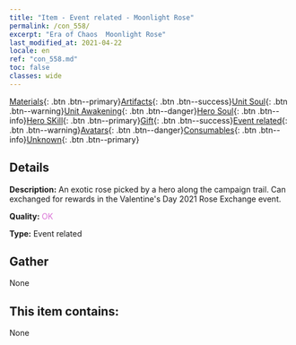 ```yaml
---
title: "Item - Event related - Moonlight Rose"
permalink: /con_558/
excerpt: "Era of Chaos  Moonlight Rose"
last_modified_at: 2021-04-22
locale: en
ref: "con_558.md"
toc: false
classes: wide
---
```

 [Materials](/Items/){: .btn .btn--primary}[Artifacts](/Items/Artifacts/){: .btn .btn--success}[Unit Soul](/Items/UnitSoul/){: .btn .btn--warning}[Unit Awakening](/Items/UnitAwakening/){: .btn .btn--danger}[Hero Soul](/Items/HeroSoul/){: .btn .btn--info}[Hero SKill](/Items/HeroSkill/){: .btn .btn--primary}[Gift](/Items/Gift/){: .btn .btn--success}[Event related](/Items/Events/){: .btn .btn--warning}[Avatars](/Items/Avatars/){: .btn .btn--danger}[Consumables](/Items/Consumables/){: .btn .btn--info}[Unknown](/Items/Unknown/){: .btn .btn--primary}

## Details
 **Description:** An exotic rose picked by a hero along the campaign trail. Can exchanged for rewards in the Valentine's Day 2021 Rose Exchange event.

 **Quality:** <span style="color: #DA70D6">OK</span>

 **Type:** Event related

## Gather

  None

## This item contains:

  None

